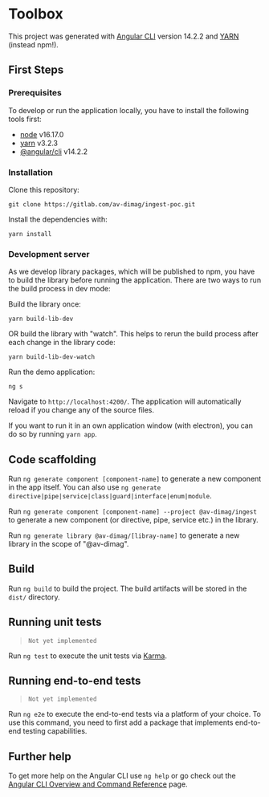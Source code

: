 # Toolbox

This project was generated with [Angular CLI](https://github.com/angular/angular-cli) version 14.2.2 and [YARN](https://yarnpkg.com) (instead npm!).

## First Steps

### Prerequisites

To develop or run the application locally, you have to install the following tools first:

* [node](https://nodejs.org/en/) v16.17.0
* [yarn](https://yarnpkg.com) v3.2.3
* [@angular/cli](https://cli.angular.io) v14.2.2

### Installation

Clone this repository:

```shell
git clone https://gitlab.com/av-dimag/ingest-poc.git
```

Install the dependencies with:

```shell
yarn install
```

### Development server

As we develop library packages, which will be published to npm, you have to build the library before running the application. There are two ways to run the build process in dev mode:

Build the library once:

```shell
yarn build-lib-dev
```

OR build the library with "watch". This helps to rerun the build process after each change in the library code:

```shell
yarn build-lib-dev-watch
```

Run the demo application:

```shell
ng s
```

Navigate to `http://localhost:4200/`. The application will automatically reload if you change any of the source files.

If you want to run it in an own application window (with electron), you can do so by running `yarn app`.

## Code scaffolding

Run `ng generate component [component-name]` to generate a new component in the app itself. You can also use `ng generate directive|pipe|service|class|guard|interface|enum|module`.

Run `ng generate component [component-name] --project @av-dimag/ingest` to generate a new component (or directive, pipe, service etc.) in the library. 

Run `ng generate library @av-dimag/[libray-name]` to generate a new library in the scope of "@av-dimag".

## Build

Run `ng build` to build the project. The build artifacts will be stored in the `dist/` directory.

## Running unit tests 

> `Not yet implemented`

Run `ng test` to execute the unit tests via [Karma](https://karma-runner.github.io).

## Running end-to-end tests

> `Not yet implemented`

Run `ng e2e` to execute the end-to-end tests via a platform of your choice. To use this command, you need to first add a package that implements end-to-end testing capabilities.

## Further help

To get more help on the Angular CLI use `ng help` or go check out the [Angular CLI Overview and Command Reference](https://angular.io/cli) page.
